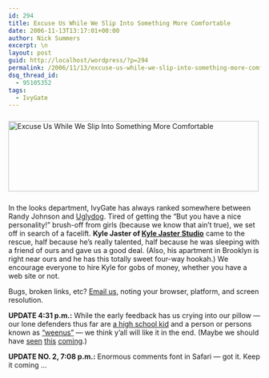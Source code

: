 ```yaml
---
id: 294
title: Excuse Us While We Slip Into Something More Comfortable
date: 2006-11-13T13:17:01+00:00
author: Nick Summers
excerpt: \n
layout: post
guid: http://localhost/wordpress/?p=294
permalink: /2006/11/13/excuse-us-while-we-slip-into-something-more-comfortable/
dsq_thread_id:
  - 95105352
tags:
  - IvyGate
---
```

<img width="500" vspace="10" height="141" border="0" src="http://www.ivygateblog.com/assets/logo500.gif" alt="Excuse Us While We Slip Into Something More Comfortable" />

In the looks department, IvyGate has always ranked somewhere between Randy Johnson and [Uglydog](http://www.snopes.com/photos/animals/uglydog.asp). Tired of getting the &#8220;But you have a nice personality!&#8221; brush-off from girls (because we know that ain&#8217;t true), we set off in search of a facelift. **Kyle Jaster of [Kyle Jaster Studio](http://kylejasterstudio.com/)** came to the rescue, half because he&#8217;s really talented, half because he was sleeping with a friend of ours and gave us a good deal. (Also, his apartment in Brooklyn is right near ours and he has this totally sweet four-way hookah.) We encourage everyone to hire Kyle for gobs of money, whether you have a web site or not.

Bugs, broken links, etc? [Email us](mailto:ivygate@gmail.com), noting your browser, platform, and screen resolution.

**UPDATE 4:31 p.m.:** While the early feedback has us crying into our pillow &#8212; our lone defenders thus far are [a high school kid](http://www.ivygateblog.com/2006/11/barbara_bush_displays_remarkable_commitment_to_drinking.html#comment-4724) and a person or persons known as [&#8220;weenus&#8221;](http://www.ivygateblog.com/2006/11/excuse_us_while_we_slip_into_something_more_comfortable.html#comment-4810) &#8212; we think y&#8217;all will like it in the end. (Maybe we should have [seen](http://www.ivygateblog.com/2006/08/cornellgasm_continues_apace_the_suns_new_look_bombs.html) [this](http://www.ivygateblog.com/2006/09/upenn_student_paper_insists_beauty_is_on_the_inside.html) [coming](http://www.ivygateblog.com/2006/09/the_worst_thing_to_happen_to_college_newspapers_since_sex_columnists.html).)

**UPDATE NO. 2, 7:08 p.m.:** Enormous comments font in Safari &#8212; got it. Keep it coming &#8230;